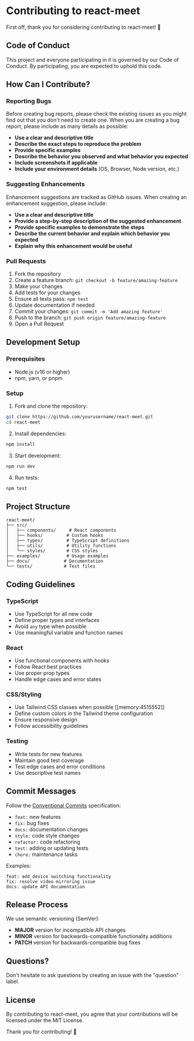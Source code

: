 # Contributing to react-meet

First off, thank you for considering contributing to react-meet! 🎉

## Code of Conduct

This project and everyone participating in it is governed by our Code of Conduct. By participating, you are expected to uphold this code.

## How Can I Contribute?

### Reporting Bugs

Before creating bug reports, please check the existing issues as you might find out that you don't need to create one. When you are creating a bug report, please include as many details as possible:

- **Use a clear and descriptive title**
- **Describe the exact steps to reproduce the problem**
- **Provide specific examples**
- **Describe the behavior you observed and what behavior you expected**
- **Include screenshots if applicable**
- **Include your environment details** (OS, Browser, Node version, etc.)

### Suggesting Enhancements

Enhancement suggestions are tracked as GitHub issues. When creating an enhancement suggestion, please include:

- **Use a clear and descriptive title**
- **Provide a step-by-step description of the suggested enhancement**
- **Provide specific examples to demonstrate the steps**
- **Describe the current behavior and explain which behavior you expected**
- **Explain why this enhancement would be useful**

### Pull Requests

1. Fork the repository
2. Create a feature branch: `git checkout -b feature/amazing-feature`
3. Make your changes
4. Add tests for your changes
5. Ensure all tests pass: `npm test`
6. Update documentation if needed
7. Commit your changes: `git commit -m 'Add amazing feature'`
8. Push to the branch: `git push origin feature/amazing-feature`
9. Open a Pull Request

## Development Setup

### Prerequisites

- Node.js (v16 or higher)
- npm, yarn, or pnpm

### Setup

1. Fork and clone the repository:

```bash
git clone https://github.com/yourusername/react-meet.git
cd react-meet
```

2. Install dependencies:

```bash
npm install
```

3. Start development:

```bash
npm run dev
```

4. Run tests:

```bash
npm test
```

## Project Structure

```
react-meet/
├── src/
│   ├── components/     # React components
│   ├── hooks/         # Custom hooks
│   ├── types/         # TypeScript definitions
│   ├── utils/         # Utility functions
│   └── styles/        # CSS styles
├── examples/          # Usage examples
├── docs/             # Documentation
└── tests/            # Test files
```

## Coding Guidelines

### TypeScript

- Use TypeScript for all new code
- Define proper types and interfaces
- Avoid `any` type when possible
- Use meaningful variable and function names

### React

- Use functional components with hooks
- Follow React best practices
- Use proper prop types
- Handle edge cases and error states

### CSS/Styling

- Use Tailwind CSS classes when possible [[memory:4515552]]
- Define custom colors in the Tailwind theme configuration
- Ensure responsive design
- Follow accessibility guidelines

### Testing

- Write tests for new features
- Maintain good test coverage
- Test edge cases and error conditions
- Use descriptive test names

## Commit Messages

Follow the [Conventional Commits](https://conventionalcommits.org/) specification:

- `feat:` new features
- `fix:` bug fixes
- `docs:` documentation changes
- `style:` code style changes
- `refactor:` code refactoring
- `test:` adding or updating tests
- `chore:` maintenance tasks

Examples:

```
feat: add device switching functionality
fix: resolve video mirroring issue
docs: update API documentation
```

## Release Process

We use semantic versioning (SemVer):

- **MAJOR** version for incompatible API changes
- **MINOR** version for backwards-compatible functionality additions
- **PATCH** version for backwards-compatible bug fixes

## Questions?

Don't hesitate to ask questions by creating an issue with the "question" label.

## License

By contributing to react-meet, you agree that your contributions will be licensed under the MIT License.

Thank you for contributing! 🚀
